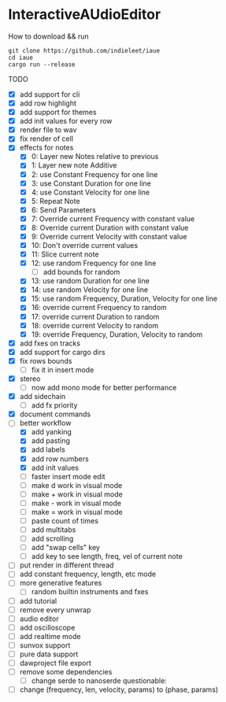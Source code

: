 # InteractiveAUdioEditor

How to download && run

```
git clone https://github.com/indieleet/iaue
cd iaue
cargo run --release
```

TODO
- [x] add support for cli
- [x] add row highlight
- [x] add support for themes
- [x] add init values for every row
- [x] render file to wav
- [x] fix render of cell
- [x] effects for notes
    - [x] 0: Layer new Notes relative to previous
    - [x] 1: Layer new note Additive
    - [x] 2: use Constant Frequency for one line
    - [x] 3: use Constant Duration for one line
    - [x] 4: use Constant Velocity for one line
    - [x] 5: Repeat Note
    - [x] 6: Send Parameters
    - [x] 7: Override current Frequency with constant value
    - [x] 8: Override current Duration with constant value
    - [x] 9: Override current Velocity with constant value
    - [x] 10: Don't override current values
    - [x] 11: Slice current note
    - [x] 12: use random Frequency for one line
        - [ ] add bounds for random
    - [x] 13: use random Duration for one line
    - [x] 14: use random Velocity for one line
    - [x] 15: use random Frequency, Duration, Velocity for one line
    - [x] 16: override current Frequency to random
    - [x] 17: override current Duration to random
    - [x] 18: override current Velocity to random
    - [x] 19: override Frequency, Duration, Velocity to random
- [x] add fxes on tracks
- [x] add support for cargo dirs
- [x] fix rows bounds
    - [ ] fix it in insert mode
- [x] stereo
    - [ ] now add mono mode for better performance
- [x] add sidechain
    - [ ] add fx priority
- [x] document commands
- [ ] better workflow
    - [x] add yanking
    - [x] add pasting
    - [x] add labels
    - [x] add row numbers
    - [x] add init values
    - [ ] faster insert mode edit
    - [ ] make d work in visual mode
    - [ ] make + work in visual mode
    - [ ] make - work in visual mode
    - [ ] make = work in visual mode
    - [ ] paste count of times
    - [ ] add multitabs 
    - [ ] add scrolling
    - [ ] add "swap cells" key
    - [ ] add key to see length, freq, vel of current note
- [ ] put render in different thread
- [ ] add constant frequency, length, etc mode
- [ ] more generative features
    - [ ] random builtin instruments and fxes
- [ ] add tutorial
- [ ] remove every unwrap
- [ ] audio editor
- [ ] add oscilloscope
- [ ] add realtime mode
- [ ] sunvox support
- [ ] pure data support
- [ ] dawproject file export
- [ ] remove some dependencies
    - [ ] change serde to nanoserde
questionable:
- [ ] change (frequency, len, velocity, params) to (phase, params)
